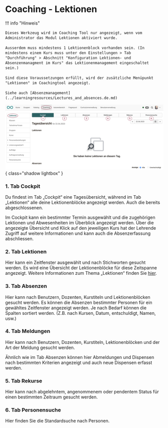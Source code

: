 # Coaching - Lektionen

!!! info "Hinweis"

    Dieses Werkzeug wird im Coaching Tool nur angezeigt, wenn vom Administrator das Modul Lektionen aktiviert wurde.

    Ausserdem muss mindestens 1 Lektionenblock vorhanden sein. (In mindestens einem Kurs muss unter den Einstellungen > Tab "Durchführung" > Abschnitt "Konfiguration Lektionen- und Absenzenmanagment im Kurs" das Lektionenmanagement eingeschaltet sein.)

    Sind diese Voraussetzungen erfüllt, wird der zusätzliche Menüpunkt "Lektionen" im Coachingtool angezeigt.

    Siehe auch [Absenzmanagement](../learningresources/Lectures_and_absences.de.md)


![coaching_lektionen0_v1_de.png](assets/coaching_lektionen0_v1_de.png){ class="shadow lightbox" }


### 1. Tab Cockpit

Du findest im Tab „Cockpit“ eine Tagesübersicht, während im Tab „Lektionen“ alle deine Lektionenblöcke angezeigt werden. Auch die bereits abgeschlossenen.

Im Cockpit kann ein bestimmter Termin ausgewählt und die zugehörigen Lektionen und Abwesenheiten im Überblick angezeigt werden. Über die angezeigte Übersicht und Klick auf den jeweiligen Kurs hat der Lehrende Zugriff auf weitere Informationen und kann auch die Absenzerfassung abschliessen.

### 2. Tab Lektionen

Hier kann ein Zeitfenster ausgewählt und nach Stichworten gesucht werden. Es wird eine Übersicht der Lektionenblöcke für diese Zeitspanne angezeigt. Weitere Informationen zum Thema „Lektionen“ finden Sie
[hier](../learningresources/Lectures_Teacher_view.de.md).

### 3. Tab Absenzen

Hier kann nach Benutzern, Dozenten, Kurstiteln und Lektionenblöcken gesucht werden. Es können die Absenzen bestimmter Personen für ein gewähltes Zeitfenster angezeigt werden. Je nach Bedarf können die Spalten sortiert werden. (Z.B. nach Kursen, Datum, entschuldigt, Namen, usw.)

### 4. Tab Meldungen

Hier kann nach Benutzern, Dozenten, Kurstiteln, Lektionenblöcken und der Art der Meldung gesucht werden.

Ähnlich wie im Tab Absenzen können hier Abmeldungen und Dispensen nach bestimmten Kriterien angezeigt und auch neue Dispensen erfasst werden.


### 5. Tab Rekurse

Hier kann nach abgelehntem, angenommenem oder pendentem Status für einen bestimmten Zeitraum gesucht werden.

### 6. Tab Personensuche

Hier finden Sie die Standardsuche nach Personen.

